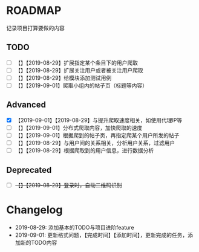 # ROADMAP
记录项目打算要做的内容

## TODO
- [ ] 【】【2019-08-29】扩展指定某个条目下的用户爬取
- [ ] 【】【2019-08-29】扩展关注用户或者被关注用户爬取
- [ ] 【】【2019-08-29】给模块添加测试用例
- [ ] 【】【2019-09-01】爬取小组内的帖子页（标题等内容）

## Advanced
- [x] 【2019-09-01】【2019-08-29】与提升爬取速度相关，如使用代理IP等
- [ ] 【】【2019-09-01】分布式爬取内容，加快爬取的速度
- [ ] 【】【2019-09-01】根据爬到的帖子页，再指定爬某个用户所发的帖子
- [ ] 【】【2019-08-29】与用户间的关系相关，分析用户关系，过滤用户
- [ ] 【】【2019-08-29】根据爬取到的用户信息，进行数据分析

## Deprecated
- [ ] ~~【】【2019-08-29】登录时，自动二维码识别~~

# Changelog
- 2019-08-29: 添加基本的TODO与项目进阶feature
- 2019-09-01: 更新格式问题，【完成时间】【添加时间】，更新完成的任务，添加新的TODO内容
